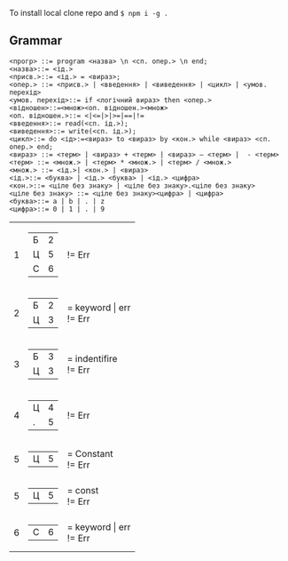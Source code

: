 To install local clone repo and `$ npm i -g .`

## Grammar
```
<прогр> ::= program <назва> \n <сп. опер.> \n end;
<назва>::= <ід.>
<присв.>::= <ід.> = <вираз>;
<опер.> ::= <присв.> | <введення> | <виведення> | <цикл> | <умов. перехід>
<умов. перехід>::= if <логічний вираз> then <опер.>
<відношен>::=<множ><оп. відношен.><множ>
<оп. відношен.>::= <|<=|>|>=|==|!=
<введення>::= read(<сп. ід.>);
<виведення>::= write(<сп. ід.>);
<цикл>::= do <ід>:=<вираз> to <вираз> by <кон.> while <вираз> <сп. опер.> end;
<вираз> ::= <терм> | <вираз> + <терм> | <вираз> – <терм> |  - <терм>
<терм> ::= <множ.> | <терм> * <множ.> | <терм> / <множ.>
<множ.> ::= <ід.>| <кон.> | <вираз>
<ід.>::= <буква> | <ід.> <буква> | <ід.> <цифра>
<кон.>::= <ціле без знаку> | <ціле без знаку>.<ціле без знаку>
<ціле без знаку> ::= <ціле без знаку><цифра> | <цифра>
<буква>::= а | b | . | z
<цифра>::= 0 | 1 | . | 9

```

<table>
  <tr>
    <td>1</td>
    <td>
      <table>
        <tr>
          <td>Б</td>
          <td>2</td>
        </tr>
        <tr>
          <td>Ц</td>
          <td>5</td>
        </tr>
        <tr>
          <td>C</td>
          <td>6</td>
        </tr>
      </table>
    </td>
    <td>
      <div>!= Err</div>
    </td>
  </tr>
  <tr>
    <td>2</td>
    <td>
      <table>
        <tr>
          <td>Б</td>
          <td>2</td>
        </tr>
        <tr>
          <td>Ц</td>
          <td>3</td>
        </tr>
      </table>
    </td>
    <td>
      <div>= keyword | err</div>
      <div>!= Err</div>
    </td>
  </tr>
  <tr>
    <td>3</td>
    <td>
      <table>
        <tr>
          <td>Б</td>
          <td>3</td>
        </tr>
        <tr>
          <td>Ц</td>
          <td>3</td>
        </tr>
      </table>
    </td>
    <td>
      <div>= indentifire</div>
      <div>!= Err</div>
    </td>
  </tr>
  <tr>
    <td>4</td>
    <td>
      <table>
        <tr>
          <td>Ц</td>
          <td>4</td>
        </tr>
        <tr>
          <td>.</td>
          <td>5</td>
        </tr>
      </table>
    </td>
    <td>
      <div>!= Err</div>
    </td>
  </tr>
  <tr>
    <td>5</td>
    <td>
      <table>
        <tr>
          <td>Ц</td>
          <td>5</td>
        </tr>
      </table>
    </td>
    <td>
      <div>= Constant</div>
      <div>!= Err</div>
    </td>
  </tr>
  <tr>
    <td>5</td>
    <td>
      <table>
        <tr>
          <td>Ц</td>
          <td>5</td>
        </tr>
      </table>
    </td>
    <td>
      <div>= const</div>
      <div>!= Err</div>
    </td>
  </tr>
  <tr>
    <td>6</td>
    <td>
      <table>
        <tr>
          <td>C</td>
          <td>6</td>
        </tr>
      </table>
    </td>
    <td>
      <div>= keyword | err</div>
      <div>!= Err</div>
    </td>
  </tr>
</table>
